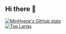 ## Hi there 👋

<!--
**Khangte/Khangte** is a ✨ _special_ ✨ repository because its `README.md` (this file) appears on your GitHub profile.

Here are some ideas to get you started:

- 🔭 I’m currently working on ...
- 🌱 I’m currently learning ...
- 👯 I’m looking to collaborate on ...
- 🤔 I’m looking for help with ...
- 💬 Ask me about ...
- 📫 How to reach me: ...
- 😄 Pronouns: ...
- ⚡ Fun fact: ...
-->

[![MinHyeok's GitHub stats](https://github-readme-stats.vercel.app/api?username=khangte)](https://github.com/khangte/github-readme-stats) 
<br>
[![Top Langs](https://github-readme-stats.vercel.app/api/top-langs/?username=khangte)](https://github.com/anuraghazra/github-readme-stats)
